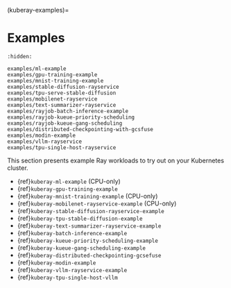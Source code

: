 (kuberay-examples)=

# Examples

```{toctree}
:hidden:

examples/ml-example
examples/gpu-training-example
examples/mnist-training-example
examples/stable-diffusion-rayservice
examples/tpu-serve-stable-diffusion
examples/mobilenet-rayservice
examples/text-summarizer-rayservice
examples/rayjob-batch-inference-example
examples/rayjob-kueue-priority-scheduling
examples/rayjob-kueue-gang-scheduling
examples/distributed-checkpointing-with-gcsfuse
examples/modin-example
examples/vllm-rayservice
examples/tpu-single-host-rayservice
```


This section presents example Ray workloads to try out on your Kubernetes cluster.

- {ref}`kuberay-ml-example` (CPU-only)
- {ref}`kuberay-gpu-training-example`
- {ref}`kuberay-mnist-training-example` (CPU-only)
- {ref}`kuberay-mobilenet-rayservice-example` (CPU-only)
- {ref}`kuberay-stable-diffusion-rayservice-example`
- {ref}`kuberay-tpu-stable-diffusion-example`
- {ref}`kuberay-text-summarizer-rayservice-example`
- {ref}`kuberay-batch-inference-example`
- {ref}`kuberay-kueue-priority-scheduling-example`
- {ref}`kuberay-kueue-gang-scheduling-example`
- {ref}`kuberay-distributed-checkpointing-gcsefuse`
- {ref}`kuberay-modin-example`
- {ref}`kuberay-vllm-rayservice-example`
- {ref}`kuberay-tpu-single-host-vllm`
